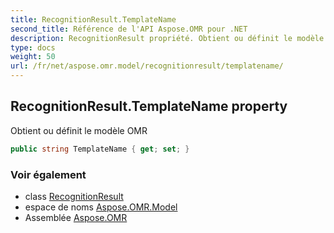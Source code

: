 ```yaml
---
title: RecognitionResult.TemplateName
second_title: Référence de l'API Aspose.OMR pour .NET
description: RecognitionResult propriété. Obtient ou définit le modèle OMR
type: docs
weight: 50
url: /fr/net/aspose.omr.model/recognitionresult/templatename/
---
```

## RecognitionResult.TemplateName property

Obtient ou définit le modèle OMR

```csharp
public string TemplateName { get; set; }
```

### Voir également

* class [RecognitionResult](../)
* espace de noms [Aspose.OMR.Model](../../recognitionresult/)
* Assemblée [Aspose.OMR](../../../)


